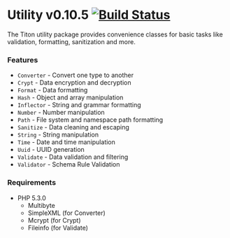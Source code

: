 # Utility v0.10.5 [![Build Status](https://travis-ci.org/titon/utility.png)](https://travis-ci.org/titon/utility) #

The Titon utility package provides convenience classes for basic tasks like validation, formatting, sanitization and more.

### Features ###

* `Converter` - Convert one type to another
* `Crypt` - Data encryption and decryption
* `Format` - Data formatting
* `Hash` - Object and array manipulation
* `Inflector` - String and grammar formatting
* `Number` - Number manipulation
* `Path` - File system and namespace path formatting
* `Sanitize` - Data cleaning and escaping
* `String` - String manipulation
* `Time` - Date and time manipulation
* `Uuid` - UUID generation
* `Validate` - Data validation and filtering
* `Validator` - Schema Rule Validation

### Requirements ###

* PHP 5.3.0
    * Multibyte
    * SimpleXML (for Converter)
    * Mcrypt (for Crypt)
    * Fileinfo (for Validate)